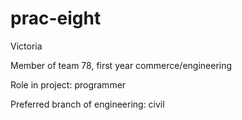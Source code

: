 # prac-eight

Victoria

Member of team 78, first year commerce/engineering

Role in project: programmer

Preferred branch of engineering: civil

